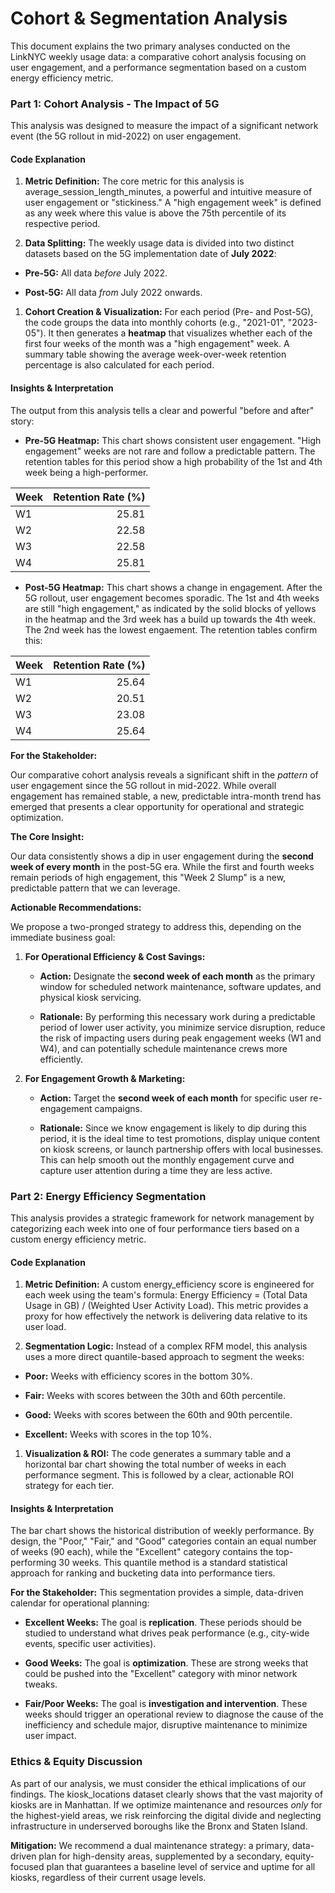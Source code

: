 **Cohort & Segmentation Analysis**
=========================================

This document explains the two primary analyses conducted on the LinkNYC weekly usage data: a comparative cohort analysis focusing on user engagement, and a performance segmentation based on a custom energy efficiency metric.

### **Part 1: Cohort Analysis - The Impact of 5G**

This analysis was designed to measure the impact of a significant network event (the 5G rollout in mid-2022) on user engagement.

#### **Code Explanation**

1.  **Metric Definition:** The core metric for this analysis is average\_session\_length\_minutes, a powerful and intuitive measure of user engagement or "stickiness." A "high engagement week" is defined as any week where this value is above the 75th percentile of its respective period.
    
2.  **Data Splitting:** The weekly usage data is divided into two distinct datasets based on the 5G implementation date of **July 2022**:
    

*   **Pre-5G:** All data _before_ July 2022.
    
*   **Post-5G:** All data _from_ July 2022 onwards.
    

1.  **Cohort Creation & Visualization:** For each period (Pre- and Post-5G), the code groups the data into monthly cohorts (e.g., "2021-01", "2023-05"). It then generates a **heatmap** that visualizes whether each of the first four weeks of the month was a "high engagement" week. A summary table showing the average week-over-week retention percentage is also calculated for each period.
    

#### **Insights & Interpretation**

The output from this analysis tells a clear and powerful "before and after" story:

*   **Pre-5G Heatmap:** This chart shows consistent user engagement. "High engagement" weeks are not rare and follow a predictable pattern. The retention tables for this period show a high probability of the 1st and 4th week being a high-performer.

| Week | Retention Rate (%)  |
|:-----|--------------------:|
| W1   | 25.81               |
| W2   | 22.58               |
| W3   | 22.58               |
| W4   | 25.81               |

*   **Post-5G Heatmap:** This chart shows a  change in engagement. After the 5G rollout, user engagement becomes sporadic. The 1st and 4th weeks are still "high engagement," as indicated by the solid blocks of yellows in the heatmap and the 3rd week has a build up towards the 4th week. The 2nd week has the lowest engaement. The retention tables confirm this:

| Week | Retention Rate (%)  |
|:-----|--------------------:|
| W1   | 25.64               |
| W2   | 20.51               |
| W3   | 23.08               |
| W4   | 25.64               |

    

**For the Stakeholder:**

Our comparative cohort analysis reveals a significant shift in the _pattern_ of user engagement since the 5G rollout in mid-2022. While overall engagement has remained stable, a new, predictable intra-month trend has emerged that presents a clear opportunity for operational and strategic optimization.

**The Core Insight:**

Our data consistently shows a dip in user engagement during the **second week of every month** in the post-5G era. While the first and fourth weeks remain periods of high engagement, this "Week 2 Slump" is a new, predictable pattern that we can leverage.

**Actionable Recommendations:**

We propose a two-pronged strategy to address this, depending on the immediate business goal:

1.  **For Operational Efficiency & Cost Savings:**
    
    *   **Action:** Designate the **second week of each month** as the primary window for scheduled network maintenance, software updates, and physical kiosk servicing.
        
    *   **Rationale:** By performing this necessary work during a predictable period of lower user activity, you minimize service disruption, reduce the risk of impacting users during peak engagement weeks (W1 and W4), and can potentially schedule maintenance crews more efficiently.
        
2.  **For Engagement Growth & Marketing:**
    
    *   **Action:** Target the **second week of each month** for specific user re-engagement campaigns.
        
    *   **Rationale:** Since we know engagement is likely to dip during this period, it is the ideal time to test promotions, display unique content on kiosk screens, or launch partnership offers with local businesses. This can help smooth out the monthly engagement curve and capture user attention during a time they are less active.

### **Part 2: Energy Efficiency Segmentation**

This analysis provides a strategic framework for network management by categorizing each week into one of four performance tiers based on a custom energy efficiency metric.

#### **Code Explanation**

1.  **Metric Definition:** A custom energy\_efficiency score is engineered for each week using the team's formula: Energy Efficiency = (Total Data Usage in GB) / (Weighted User Activity Load). This metric provides a proxy for how effectively the network is delivering data relative to its user load.
    
2.  **Segmentation Logic:** Instead of a complex RFM model, this analysis uses a more direct quantile-based approach to segment the weeks:
    

*   **Poor:** Weeks with efficiency scores in the bottom 30%.
    
*   **Fair:** Weeks with scores between the 30th and 60th percentile.
    
*   **Good:** Weeks with scores between the 60th and 90th percentile.
    
*   **Excellent:** Weeks with scores in the top 10%.
    

1.  **Visualization & ROI:** The code generates a summary table and a horizontal bar chart showing the total number of weeks in each performance segment. This is followed by a clear, actionable ROI strategy for each tier.
    

#### **Insights & Interpretation**

The bar chart shows the historical distribution of weekly performance. By design, the "Poor," "Fair," and "Good" categories contain an equal number of weeks (90 each), while the "Excellent" category contains the top-performing 30 weeks. This quantile method is a standard statistical approach for ranking and bucketing data into performance tiers.

**For the Stakeholder:** This segmentation provides a simple, data-driven calendar for operational planning:

*   **Excellent Weeks:** The goal is **replication**. These periods should be studied to understand what drives peak performance (e.g., city-wide events, specific user activities).
    
*   **Good Weeks:** The goal is **optimization**. These are strong weeks that could be pushed into the "Excellent" category with minor network tweaks.
    
*   **Fair/Poor Weeks:** The goal is **investigation and intervention**. These weeks should trigger an operational review to diagnose the cause of the inefficiency and schedule major, disruptive maintenance to minimize user impact.
    

### **Ethics & Equity Discussion**

As part of our analysis, we must consider the ethical implications of our findings. The kiosk\_locations dataset clearly shows that the vast majority of kiosks are in Manhattan. If we optimize maintenance and resources _only_ for the highest-yield areas, we risk reinforcing the digital divide and neglecting infrastructure in underserved boroughs like the Bronx and Staten Island.

**Mitigation:** We recommend a dual maintenance strategy: a primary, data-driven plan for high-density areas, supplemented by a secondary, equity-focused plan that guarantees a baseline level of service and uptime for all kiosks, regardless of their current usage levels.
